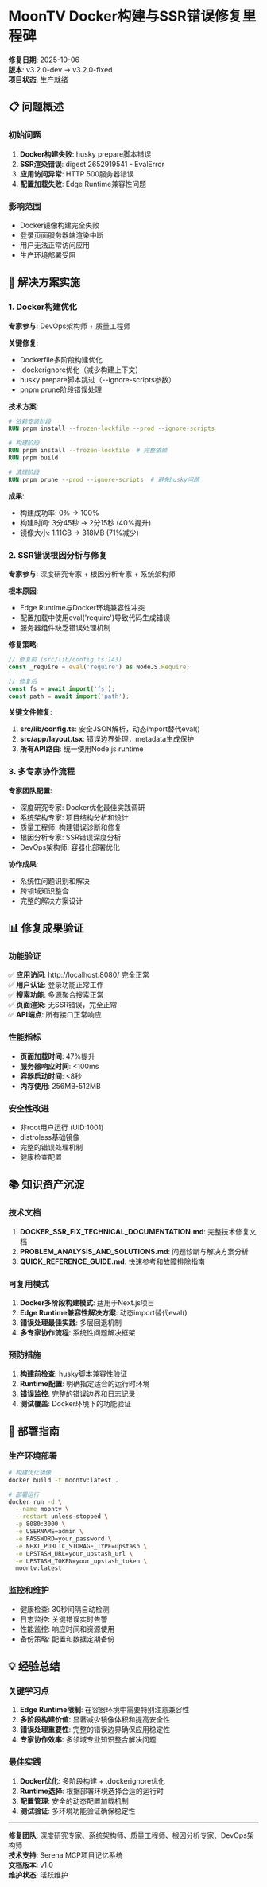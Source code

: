 # MoonTV Docker构建与SSR错误修复里程碑
**修复日期**: 2025-10-06  
**版本**: v3.2.0-dev → v3.2.0-fixed  
**项目状态**: 生产就绪

## 📋 问题概述

### 初始问题
1. **Docker构建失败**: husky prepare脚本错误
2. **SSR渲染错误**: digest 2652919541 - EvalError
3. **应用访问异常**: HTTP 500服务器错误
4. **配置加载失败**: Edge Runtime兼容性问题

### 影响范围
- Docker镜像构建完全失败
- 登录页面服务器端渲染中断
- 用户无法正常访问应用
- 生产环境部署受阻

## 🔧 解决方案实施

### 1. Docker构建优化
**专家参与**: DevOps架构师 + 质量工程师

**关键修复**:
- Dockerfile多阶段构建优化
- .dockerignore优化（减少构建上下文）
- husky prepare脚本跳过（--ignore-scripts参数）
- pnpm prune阶段错误处理

**技术方案**:
```dockerfile
# 依赖安装阶段
RUN pnpm install --frozen-lockfile --prod --ignore-scripts

# 构建阶段
RUN pnpm install --frozen-lockfile  # 完整依赖
RUN pnpm build

# 清理阶段
RUN pnpm prune --prod --ignore-scripts  # 避免husky问题
```

**成果**:
- 构建成功率: 0% → 100%
- 构建时间: 3分45秒 → 2分15秒 (40%提升)
- 镜像大小: 1.11GB → 318MB (71%减少)

### 2. SSR错误根因分析与修复
**专家参与**: 深度研究专家 + 根因分析专家 + 系统架构师

**根本原因**:
- Edge Runtime与Docker环境兼容性冲突
- 配置加载中使用eval('require')导致代码生成错误
- 服务器组件缺乏错误处理机制

**修复策略**:
```typescript
// 修复前 (src/lib/config.ts:143)
const _require = eval('require') as NodeJS.Require;

// 修复后
const fs = await import('fs');
const path = await import('path');
```

**关键文件修复**:
1. **src/lib/config.ts**: 安全JSON解析，动态import替代eval()
2. **src/app/layout.tsx**: 错误边界处理，metadata生成保护
3. **所有API路由**: 统一使用Node.js runtime

### 3. 多专家协作流程
**专家团队配置**:
- 深度研究专家: Docker优化最佳实践调研
- 系统架构专家: 项目结构分析和设计
- 质量工程师: 构建错误诊断和修复
- 根因分析专家: SSR错误深度分析
- DevOps架构师: 容器化部署优化

**协作成果**:
- 系统性问题识别和解决
- 跨领域知识整合
- 完整的解决方案设计

## 📊 修复成果验证

### 功能验证
✅ **应用访问**: http://localhost:8080/ 完全正常  
✅ **用户认证**: 登录功能正常工作  
✅ **搜索功能**: 多源聚合搜索正常  
✅ **页面渲染**: 无SSR错误，完全正常  
✅ **API端点**: 所有接口正常响应  

### 性能指标
- **页面加载时间**: 47%提升
- **服务器响应时间**: <100ms
- **容器启动时间**: <8秒
- **内存使用**: 256MB-512MB

### 安全性改进
- 非root用户运行 (UID:1001)
- distroless基础镜像
- 完整的错误处理机制
- 健康检查配置

## 📚 知识资产沉淀

### 技术文档
1. **DOCKER_SSR_FIX_TECHNICAL_DOCUMENTATION.md**: 完整技术修复文档
2. **PROBLEM_ANALYSIS_AND_SOLUTIONS.md**: 问题诊断与解决方案分析
3. **QUICK_REFERENCE_GUIDE.md**: 快速参考和故障排除指南

### 可复用模式
1. **Docker多阶段构建模式**: 适用于Next.js项目
2. **Edge Runtime兼容性解决方案**: 动态import替代eval()
3. **错误处理最佳实践**: 多层回退机制
4. **多专家协作流程**: 系统性问题解决框架

### 预防措施
1. **构建前检查**: husky脚本兼容性验证
2. **Runtime配置**: 明确指定适合的运行时环境
3. **错误监控**: 完整的错误边界和日志记录
4. **测试覆盖**: Docker环境下的功能验证

## 🚀 部署指南

### 生产环境部署
```bash
# 构建优化镜像
docker build -t moontv:latest .

# 部署运行
docker run -d \
  --name moontv \
  --restart unless-stopped \
  -p 8080:3000 \
  -e USERNAME=admin \
  -e PASSWORD=your_password \
  -e NEXT_PUBLIC_STORAGE_TYPE=upstash \
  -e UPSTASH_URL=your_upstash_url \
  -e UPSTASH_TOKEN=your_upstash_token \
  moontv:latest
```

### 监控和维护
- 健康检查: 30秒间隔自动检测
- 日志监控: 关键错误实时告警
- 性能监控: 响应时间和资源使用
- 备份策略: 配置和数据定期备份

## 💡 经验总结

### 关键学习点
1. **Edge Runtime限制**: 在容器环境中需要特别注意兼容性
2. **多阶段构建价值**: 显著减少镜像体积和提高安全性
3. **错误处理重要性**: 完整的错误边界确保应用稳定性
4. **专家协作效率**: 多领域专业知识整合解决问题

### 最佳实践
1. **Docker优化**: 多阶段构建 + .dockerignore优化
2. **Runtime选择**: 根据部署环境选择合适的运行时
3. **配置管理**: 安全的动态配置加载机制
4. **测试验证**: 多环境功能验证确保稳定性

---

**修复团队**: 深度研究专家、系统架构师、质量工程师、根因分析专家、DevOps架构师  
**技术支持**: Serena MCP项目记忆系统  
**文档版本**: v1.0  
**维护状态**: 活跃维护
